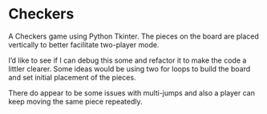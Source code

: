 Checkers
========

A Checkers game using Python Tkinter. The pieces on the board are placed vertically to better facilitate two-player mode. 

I’d like to see if I can debug this some and refactor it to make the code a littler clearer. Some ideas would be using two for loops to build the board and set initial placement of the pieces. 

There do appear to be some issues with multi-jumps and also a player can keep moving the same piece repeatedly.

